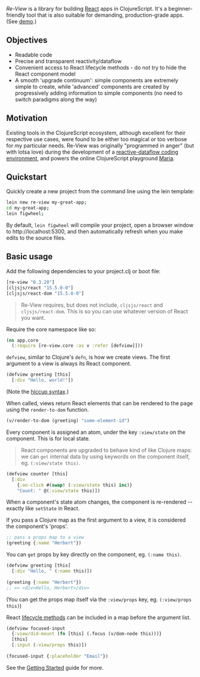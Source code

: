 _Re-View_ is a library for building [React](https://facebook.github.io/react/) apps in ClojureScript. It's a beginner-friendly tool that is also suitable for demanding, production-grade apps. (See [demo](/components).)

## Objectives

- Readable code
- Precise and transparent reactivity/dataflow
- Convenient access to React lifecycle methods - do not try to hide the React component model
- A smooth 'upgrade continuum': simple components are extremely simple to create, while 'advanced' components are created by progressively adding information to simple components (no need to switch paradigms along the way)

## Motivation

Existing tools in the ClojureScript ecosystem, although excellent for their respective use cases, were found to be either too magical or too verbose for my particular needs. Re-View was originally "programmed in anger" (but with lotsa love) during the development of a [reactive-dataflow coding environment](http://px16.matt.is/), and powers the online ClojureScript playground [Maria](https://www.maria.cloud).

## Quickstart

Quickly create a new project from the command line using the lein template:

```bash
lein new re-view my-great-app;
cd my-great-app;
lein figwheel;
```

By default, `lein figwheel` will compile your project, open a browser window to http://localhost:5300, and then automatically refresh when you make edits to the source files.

## Basic usage

Add the following dependencies to your project.clj or boot file:

```clj
[re-view "0.3.20"]
[cljsjs/react "15.5.0-0"]
[cljsjs/react-dom "15.5.0-0"]
```

> Re-View requires, but does not include, `cljsjs/react` and `cljsjs/react-dom`. This is so you can use whatever version of React you want.

Require the core namespace like so:

```clj
(ns app.core
  (:require [re-view.core :as v :refer [defview]]))
```

`defview`, similar to Clojure's `defn`, is how we create views. The first argument to a view is always its React component.

```clj
(defview greeting [this]
  [:div "Hello, world!"])
```

(Note the [hiccup syntax](/docs/hiccup/syntax-guide).)

When called, views return React elements that can be rendered to the page using the `render-to-dom` function.

```clj
(v/render-to-dom (greeting) "some-element-id")
```

Every component is assigned an atom, under the key `:view/state` on the component. This is for local state.

> React components are upgraded to behave kind of like Clojure maps: we can  `get` internal data by using keywords on the component itself, eg. `(:view/state this)`. 

```clj
(defview counter [this]
  [:div 
    {:on-click #(swap! (:view/state this) inc)}
    "Count: " @(:view/state this)])
```

When a component's state atom changes, the component is re-rendered -- exactly like `setState` in React.

If you pass a Clojure map as the first argument to a view, it is considered the component's 'props'.

```clj
;; pass a props map to a view
(greeting {:name "Herbert"})
```

You can `get` props by key directly on the component, eg. `(:name this)`.

```clj
(defview greeting [this]
  [:div "Hello, " (:name this)])
  
(greeting {:name "Herbert"})
;; => <div>Hello, Herbert</div>
```

(You can get the props map itself via the `:view/props` key, eg. `(:view/props this)`)

React [lifecycle methods](/docs/re-view/getting-started#__lifecycle-methods) can be included in a map before the argument list.

```clj
(defview focused-input
  {:view/did-mount (fn [this] (.focus (v/dom-node this)))}
  [this]
  [:input (:view/props this)])
                 
(focused-input {:placeholder "Email"})
```

See the [Getting Started](/docs/re-view/getting-started) guide for more.


